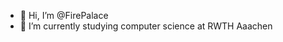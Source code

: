 - 👋 Hi, I’m @FirePalace
- 🌱 I’m currently studying computer science at RWTH Aaachen

<!---
FirePalace/FirePalace is a ✨ special ✨ repository because its `README.md` (this file) appears on your GitHub profile.
You can click the Preview link to take a look at your changes.
--->
